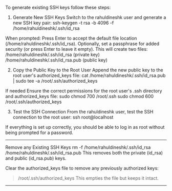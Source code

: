 To generate existing SSH keys follow these steps:


1. Generate New SSH Keys
Switch to the rahuldineshk user and generate a new SSH key pair:
ssh-keygen -t rsa -b 4096 -f /home/rahuldineshk/.ssh/id_rsa

When prompted:
Press Enter to accept the default file location (/home/rahuldineshk/.ssh/id_rsa).
Optionally, set a passphrase for added security (or press Enter to leave it empty).
This will create two files:
/home/rahuldineshk/.ssh/id_rsa (private key)
/home/rahuldineshk/.ssh/id_rsa.pub (public key)

2. Copy the Public Key to the Root User
Append the new public key to the root user's authorized_keys file:
cat /home/rahuldineshk/.ssh/id_rsa.pub | sudo tee -a /root/.ssh/authorized_keys

If needed
Ensure the correct permissions for the root user's .ssh directory and authorized_keys file:
sudo chmod 700 /root/.ssh
sudo chmod 600 /root/.ssh/authorized_keys

3. Test the SSH Connection
From the rahuldineshk user, test the SSH connection to the root user:
ssh root@localhost

If everything is set up correctly, you should be able to log in as root without being prompted for a password.


---
Remove any Existing SSH Keys
rm -f /home/rahuldineshk/.ssh/id_rsa /home/rahuldineshk/.ssh/id_rsa.pub
This removes both the private (id_rsa) and public (id_rsa.pub) keys.

Clear the authorized_keys file to remove any previously authorized keys:
> /root/.ssh/authorized_keys
This empties the file but keeps it intact.
---
